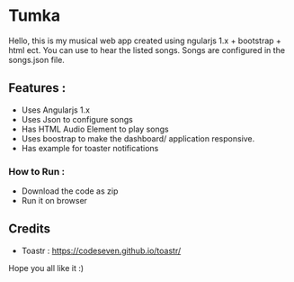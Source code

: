 # Tumka
Hello, this is my musical web app created using ngularjs 1.x + bootstrap + html ect. You can use to hear the listed songs. Songs are configured in the 
songs.json file.  

## Features :
*	Uses Angularjs 1.x
*	Uses Json to configure songs 
*	Has HTML Audio Element to play songs
*	Uses boostrap to make the dashboard/ application responsive.
*	Has example for toaster notifications


### How to Run :
*	Download the code as zip
*	Run it on browser


## Credits 
*	Toastr				:	https://codeseven.github.io/toastr/

Hope you all like it :)